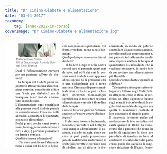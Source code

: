 ```yaml
---
title: "Dr Cimino-Diabete e alimentazione"
date: "03-04-2017"
taxonomy: 
    tag: [anno-2022-in-corso]
coverImage: "Dr Cimino-Diabete e alimentazione.jpg"
---
```


![Dr Cimino-Diabete e alimentazione](images/Dr%20Cimino-Diabete%20e%20alimentazione.jpg)
